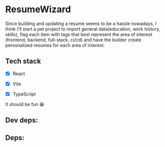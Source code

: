 # ResumeWizard

Since building and updating a resume seems to be a hassle nowadays, I think I'll start a pet project to import general data(education, work history, skills), flag each item with tags that best represent the area of interest (frontend, backend, full-stack, ci/cd) and have the builder create personalized resumes for each area of interest.


## Tech stack
- [x] React
- [x] Vite
- [x] TypeScript


It should be fun 😁  

## Dev deps:


## Deps:

